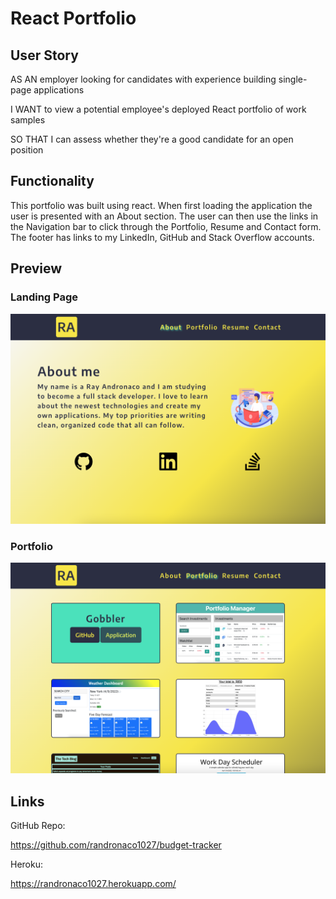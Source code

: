 # React Portfolio

## User Story
AS AN employer looking for candidates with experience building single-page applications

I WANT to view a potential employee's deployed React portfolio of work samples

SO THAT I can assess whether they're a good candidate for an open position

## Functionality
This portfolio was built using react. When first loading the application the user is presented with an About section. The user can then use the links in the Navigation bar to click through the Portfolio, Resume and Contact form. The footer has links to my LinkedIn, GitHub and Stack Overflow accounts.

## Preview
### Landing Page
![landing-page](./src/assets/preview/landingpage.png)

### Portfolio
![portfolio](./src/assets/preview/portfolio.png)

## Links
GitHub Repo:

https://github.com/randronaco1027/budget-tracker

Heroku: 

https://randronaco1027.herokuapp.com/ 
